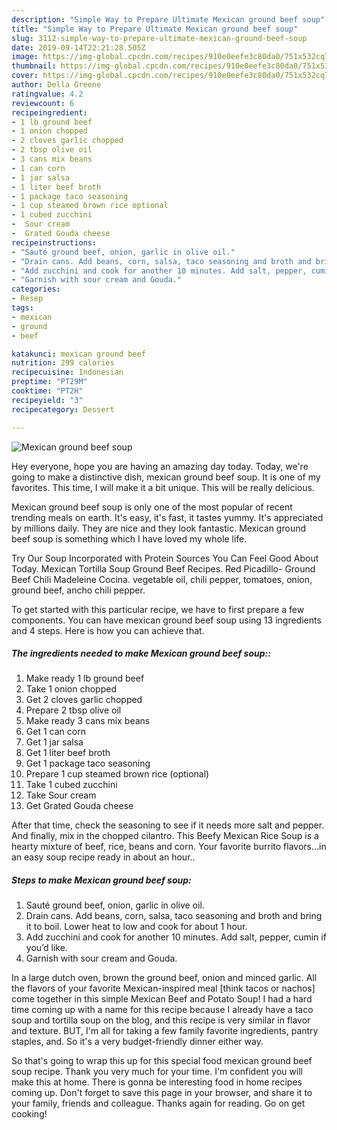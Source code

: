 ```yaml
---
description: "Simple Way to Prepare Ultimate Mexican ground beef soup"
title: "Simple Way to Prepare Ultimate Mexican ground beef soup"
slug: 3112-simple-way-to-prepare-ultimate-mexican-ground-beef-soup
date: 2019-09-14T22:21:28.505Z
image: https://img-global.cpcdn.com/recipes/910e0eefe3c80da0/751x532cq70/mexican-ground-beef-soup-recipe-main-photo.jpg
thumbnail: https://img-global.cpcdn.com/recipes/910e0eefe3c80da0/751x532cq70/mexican-ground-beef-soup-recipe-main-photo.jpg
cover: https://img-global.cpcdn.com/recipes/910e0eefe3c80da0/751x532cq70/mexican-ground-beef-soup-recipe-main-photo.jpg
author: Della Greene
ratingvalue: 4.2
reviewcount: 6
recipeingredient:
- 1 lb ground beef
- 1 onion chopped
- 2 cloves garlic chopped
- 2 tbsp olive oil
- 3 cans mix beans
- 1 can corn
- 1 jar salsa
- 1 liter beef broth
- 1 package taco seasoning
- 1 cup steamed brown rice optional
- 1 cubed zucchini
-  Sour cream
-  Grated Gouda cheese
recipeinstructions:
- "Sauté ground beef, onion, garlic in olive oil."
- "Drain cans. Add beans, corn, salsa, taco seasoning and broth and bring it to boil. Lower heat to low and cook for about 1 hour."
- "Add zucchini and cook for another 10 minutes. Add salt, pepper, cumin if you’d like."
- "Garnish with sour cream and Gouda."
categories:
- Resep
tags:
- mexican
- ground
- beef

katakunci: mexican ground beef
nutrition: 299 calories
recipecuisine: Indonesian
preptime: "PT29M"
cooktime: "PT2H"
recipeyield: "3"
recipecategory: Dessert

---
```



![Mexican ground beef soup](https://img-global.cpcdn.com/recipes/910e0eefe3c80da0/751x532cq70/mexican-ground-beef-soup-recipe-main-photo.jpg)

Hey everyone, hope you are having an amazing day today. Today, we're going to make a distinctive dish, mexican ground beef soup. It is one of my favorites. This time, I will make it a bit unique. This will be really delicious.

Mexican ground beef soup is only one of the most popular of recent trending meals on earth. It's easy, it's fast, it tastes yummy. It's appreciated by millions daily. They are nice and they look fantastic. Mexican ground beef soup is something which I have loved my whole life.

Try Our Soup Incorporated with Protein Sources You Can Feel Good About Today. Mexican Tortilla Soup Ground Beef Recipes. Red Picadillo- Ground Beef Chili Madeleine Cocina. vegetable oil, chili pepper, tomatoes, onion, ground beef, ancho chili pepper.


To get started with this particular recipe, we have to first prepare a few components. You can have mexican ground beef soup using 13 ingredients and 4 steps. Here is how you can achieve that.

##### The ingredients needed to make Mexican ground beef soup::

1. Make ready 1 lb ground beef
1. Take 1 onion chopped
1. Get 2 cloves garlic chopped
1. Prepare 2 tbsp olive oil
1. Make ready 3 cans mix beans
1. Get 1 can corn
1. Get 1 jar salsa
1. Get 1 liter beef broth
1. Get 1 package taco seasoning
1. Prepare 1 cup steamed brown rice (optional)
1. Take 1 cubed zucchini
1. Take  Sour cream
1. Get  Grated Gouda cheese


After that time, check the seasoning to see if it needs more salt and pepper. And finally, mix in the chopped cilantro. This Beefy Mexican Rice Soup is a hearty mixture of beef, rice, beans and corn. Your favorite burrito flavors…in an easy soup recipe ready in about an hour.. 

##### Steps to make Mexican ground beef soup:

1. Sauté ground beef, onion, garlic in olive oil.
1. Drain cans. Add beans, corn, salsa, taco seasoning and broth and bring it to boil. Lower heat to low and cook for about 1 hour.
1. Add zucchini and cook for another 10 minutes. Add salt, pepper, cumin if you’d like.
1. Garnish with sour cream and Gouda.


In a large dutch oven, brown the ground beef, onion and minced garlic. All the flavors of your favorite Mexican-inspired meal [think tacos or nachos] come together in this simple Mexican Beef and Potato Soup! I had a hard time coming up with a name for this recipe because I already have a taco soup and tortilla soup on the blog, and this recipe is very similar in flavor and texture. BUT, I&#39;m all for taking a few family favorite ingredients, pantry staples, and. So it&#39;s a very budget-friendly dinner either way. 

So that's going to wrap this up for this special food mexican ground beef soup recipe. Thank you very much for your time. I'm confident you will make this at home. There is gonna be interesting food in home recipes coming up. Don't forget to save this page in your browser, and share it to your family, friends and colleague. Thanks again for reading. Go on get cooking!
